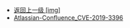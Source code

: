 - [返回上一级 [img]](img/)
- [Atlassian-Confluence_CVE-2019-3396](img/Atlassian-Confluence_CVE-2019-3396/)
